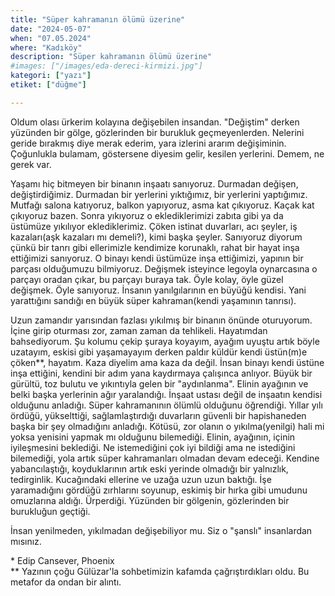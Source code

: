 ```yaml
---
title: "Süper kahramanın ölümü üzerine"
date: "2024-05-07"
when: "07.05.2024"
where: "Kadıköy"
description: "Süper kahramanın ölümü üzerine"
#images: ["/images/eda-dereci-kirmizi.jpg"]
kategori: ["yazı"]
etiket: ["düğme"]

---
```



Oldum olası ürkerim kolayına değişebilen insandan. "Değiştim" derken yüzünden bir gölge, gözlerinden bir burukluk geçmeyenlerden. Nelerini geride bırakmış diye merak ederim, yara izlerini ararım değişiminin. Çoğunlukla bulamam, göstersene diyesim gelir, kesilen yerlerini. Demem, ne gerek var.  

<!--more-->

Yaşamı hiç bitmeyen bir binanın inşaatı sanıyoruz. Durmadan değişen, değiştirdiğimiz. Durmadan bir yerlerini yıktığımız, bir yerlerini yaptığımız. Mutfağı salona katıyoruz, balkon yapıyoruz, asma kat çıkıyoruz. Kaçak kat çıkıyoruz bazen. Sonra yıkıyoruz o eklediklerimizi zabıta gibi ya da üstümüze yıkılıyor eklediklerimiz. Çöken istinat duvarları, acı şeyler, iş kazaları(aşk kazaları mı demeli?), kimi başka şeyler. Sanıyoruz diyorum çünkü bir tanrı gibi ellerimizle kendimize korunaklı, rahat bir hayat inşa ettiğimizi sanıyoruz. O binayı kendi üstümüze inşa ettiğimizi, yapının bir parçası olduğumuzu bilmiyoruz. Değişmek isteyince legoyla oynarcasına o parçayı oradan çıkar, bu parçayı buraya tak. Öyle kolay, öyle güzel değişmek. Öyle sanıyoruz. İnsanın yanılgılarının en büyüğü kendisi. Yani yarattığını sandığı en büyük süper kahraman(kendi yaşamının tanrısı). 

Uzun zamandır yarısından fazlası yıkılmış bir binanın önünde oturuyorum. İçine girip oturması zor, zaman zaman da tehlikeli. Hayatımdan bahsediyorum. Şu kolumu çekip şuraya koyayım, ayağım uyuştu artık böyle uzatayım, eskisi gibi yaşamayayım derken paldır küldür kendi üstün(m)e çöken\*\*, hayatım. Kaza diyelim ama kaza da değil. İnsan binayı kendi üstüne inşa ettiğini, kendini bir adım yana kaydırmaya çalışınca anlıyor. Büyük bir gürültü, toz bulutu ve yıkıntıyla gelen bir "aydınlanma". Elinin ayağının ve belki başka yerlerinin ağır yaralandığı. İnşaat ustası değil de inşaatın kendisi olduğunu anladığı. Süper kahramanının ölümlü olduğunu öğrendiği. Yıllar yılı ördüğü, yükselttiği, sağlamlaştırdığı duvarların güvenli bir hapishaneden başka bir şey olmadığını anladığı. Kötüsü, zor olanın o yıkılma(yenilgi) hali mi yoksa yenisini yapmak mı olduğunu bilemediği. Elinin, ayağının, içinin iyileşmesini beklediği. Ne istemediğini çok iyi bildiği ama ne istediğini bilemediği, yola artık süper kahramanları olmadan devam edeceği. Kendine yabancılaştığı, koyduklarının artık eski yerinde olmadığı bir yalnızlık, tedirginlik. Kucağındaki ellerine ve uzağa uzun uzun baktığı. İşe yaramadığını gördüğü zırhlarını soyunup, eskimiş bir hırka gibi umudunu omuzlarına aldığı. Ürperdiği. Yüzünden bir gölgenin, gözlerinden bir burukluğun geçtiği. 

İnsan yenilmeden, yıkılmadan değişebiliyor mu. Siz o "şanslı" insanlardan mısınız.

\* Edip Cansever, Phoenix  
\*\* Yazının çoğu Gülüzar'la sohbetimizin kafamda çağrıştırdıkları oldu. Bu metafor da ondan bir alıntı.